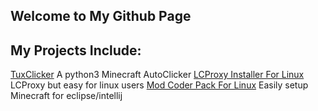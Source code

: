 ## Welcome to My Github Page


## My Projects Include:
[TuxClicker](https://github.com/Briiqn/TuxClicker/blob/main/README.md) A python3 Minecraft AutoClicker 
[LCProxy Installer For Linux](https://github.com/Briiqn/LCProxy-Installer-Linux) LCProxy but easy for linux users 
[Mod Coder Pack For Linux](https://github.com/Briiqn/Mod-Coder-Pack-For-Linux) Easily setup Minecraft for eclipse/intellij
